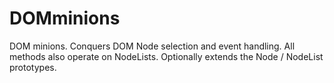 DOMminions
==========

DOM minions. Conquers DOM Node selection and event handling. All methods also operate on NodeLists. Optionally extends the Node / NodeList prototypes.
